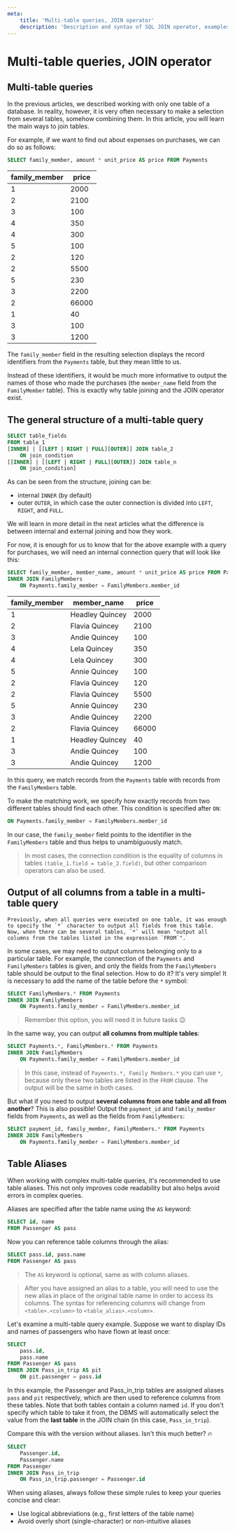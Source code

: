 ```yaml
---
meta:
    title: 'Multi-table queries, JOIN operator'
    description: 'Description and syntax of SQL JOIN operator, examples of usage and self-check tasks'
---
```


# Multi-table queries, JOIN operator

## Multi-table queries

In the previous articles, we described working with only one table of a database.
In reality, however, it is very often necessary to make a selection from several tables, somehow combining them.
In this article, you will learn the main ways to join tables.

For example, if we want to find out about expenses on purchases, we can do so as follows:

```sql
SELECT family_member, amount * unit_price AS price FROM Payments
```

| family_member | price |
| ------------- | ----- |
| 1             | 2000  |
| 2             | 2100  |
| 3             | 100   |
| 4             | 350   |
| 4             | 300   |
| 5             | 100   |
| 2             | 120   |
| 2             | 5500  |
| 5             | 230   |
| 3             | 2200  |
| 2             | 66000 |
| 1             | 40    |
| 3             | 100   |
| 3             | 1200  |

The `family_member` field in the resulting selection displays the record identifiers from the `Payments` table, but they mean little to us.

Instead of these identifiers, it would be much more informative to output the names of those who made the purchases (the `member_name` field from the `FamilyMember` table).
This is exactly why table joining and the JOIN operator exist.

## The general structure of a multi-table query

```sql
SELECT table_fields
FROM table_1
[INNER] | [[LEFT | RIGHT | FULL][OUTER]] JOIN table_2
    ON join_condition
[[INNER] | [[LEFT | RIGHT | FULL][OUTER]] JOIN table_n
    ON join_condition]
```

As can be seen from the structure, joining can be:

-   internal `INNER` (by default)
-   outer `OUTER`, in which case the outer connection is divided into `LEFT`, `RIGHT`, and `FULL`.

We will learn in more detail in the next articles what the difference is between internal and external joining and how they work.

For now, it is enough for us to know that for the above example with a query for purchases,
we will need an internal connection query that will look like this:

```sql
SELECT family_member, member_name, amount * unit_price AS price FROM Payments
INNER JOIN FamilyMembers
    ON Payments.family_member = FamilyMembers.member_id
```

| family_member | member_name     | price |
| ------------- | --------------- | ----- |
| 1             | Headley Quincey | 2000  |
| 2             | Flavia Quincey  | 2100  |
| 3             | Andie Quincey   | 100   |
| 4             | Lela Quincey    | 350   |
| 4             | Lela Quincey    | 300   |
| 5             | Annie Quincey   | 100   |
| 2             | Flavia Quincey  | 120   |
| 2             | Flavia Quincey  | 5500  |
| 5             | Annie Quincey   | 230   |
| 3             | Andie Quincey   | 2200  |
| 2             | Flavia Quincey  | 66000 |
| 1             | Headley Quincey | 40    |
| 3             | Andie Quincey   | 100   |
| 3             | Andie Quincey   | 1200  |

In this query, we match records from the `Payments` table with records from the `FamilyMembers` table.

To make the matching work, we specify how exactly records from two different tables should find each other. This condition is specified after `ON`:

```sql
ON Payments.family_member = FamilyMembers.member_id
```

In our case, the `family_member` field points to the identifier in the `FamilyMembers` table and thus helps to unambiguously match.

> In most cases, the connection condition is the equality of columns in tables `(table_1.field = table_2.field)`, but other comparison operators can also be used.

## Output of all columns from a table in a multi-table query

    Previously, when all queries were executed on one table, it was enough to specify the `*` character to output all fields from this table. Now, when there can be several tables, `*` will mean "output all columns from the tables listed in the expression `FROM`".

In some cases, we may need to output columns belonging only to a particular table. For example, the connection of the `Payments` and `FamilyMembers` tables is given, and only the fields from the `FamilyMembers` table should be output to the final selection. How to do it? It's very simple! It is necessary to add the name of the table before the `*` symbol:

```sql
SELECT FamilyMembers.* FROM Payments
INNER JOIN FamilyMembers
    ON Payments.family_member = FamilyMembers.member_id
```

> Remember this option, you will need it in future tasks 😉

In the same way, you can output **all columns from multiple tables**:

```sql
SELECT Payments.*, FamilyMembers.* FROM Payments
INNER JOIN FamilyMembers
    ON Payments.family_member = FamilyMembers.member_id
```

> In this case, instead of `Payments.*, Family Members.*` you can use `*`, because only these two tables are listed in the `FROM` clause. The output will be the same in both cases.

But what if you need to output **several columns from one table and all from another**? This is also possible! Output the `payment_id` and `family_member` fields from `Payments`, as well as the fields from `FamilyMembers`:

```sql
SELECT payment_id, family_member, FamilyMembers.* FROM Payments
INNER JOIN FamilyMembers
    ON Payments.family_member = FamilyMembers.member_id
```

## Table Aliases

When working with complex multi-table queries, it's recommended to use table aliases. This not only improves code readability but also helps avoid errors in complex queries.

Aliases are specified after the table name using the `AS` keyword:

```sql
SELECT id, name
FROM Passenger AS pass
```

Now you can reference table columns through the alias:

```sql
SELECT pass.id, pass.name
FROM Passenger AS pass
```

> The `AS` keyword is optional, same as with column aliases.

> After you have assigned an alias to a table, you will need to use the new alias in place of the original table name in order to access its columns. The syntax for referencing columns will change from `<table>.<column>` to `<table_alias>.<column>`.

Let's examine a multi-table query example. Suppose we want to display IDs and names of passengers who have flown at least once:

```sql
SELECT
    pass.id,
    pass.name
FROM Passenger AS pass
INNER JOIN Pass_in_trip AS pit
    ON pit.passenger = pass.id
```

In this example, the Passenger and Pass_in_trip tables are assigned aliases `pass` and `pit` respectively, which are then used to reference columns from these tables. Note that both tables contain a column named `id`. If you don't specify which table to take it from, the DBMS will automatically select the value from the **last table** in the JOIN chain (in this case, `Pass_in_trip`).

Compare this with the version without aliases. Isn't this much better? 🔥

```sql
SELECT
    Passenger.id,
    Passenger.name
FROM Passenger
INNER JOIN Pass_in_trip
    ON Pass_in_trip.passenger = Passenger.id
```

When using aliases, always follow these simple rules to keep your queries concise and clear:

-   Use logical abbreviations (e.g., first letters of the table name)
-   Avoid overly short (single-character) or non-intuitive aliases
